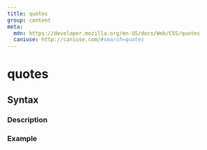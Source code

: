 ```yaml
---
title: quotes
group: content
meta:
  mdn: https://developer.mozilla.org/en-US/docs/Web/CSS/quotes
  caniuse: http://caniuse.com/#search=quotes
---
```


# quotes
<!--- Introduction for quotes, keep it brief and set the overall context -->

## Syntax
<!--- Introduce the various syntax for quotes -->

### Description
<!--- For each major section of syntax, provide a description explaining its usage further -->

### Example
<!--- Provide code examples for the syntax block you're currently describing -->